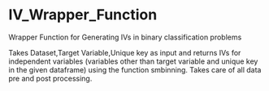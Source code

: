 # IV_Wrapper_Function
Wrapper Function for Generating IVs in binary classification problems

Takes Dataset,Target Variable,Unique key as input and returns IVs for independent variables (variables other than target variable and unique key in the given dataframe) using the function smbinning. Takes care of all data pre and post processing.

